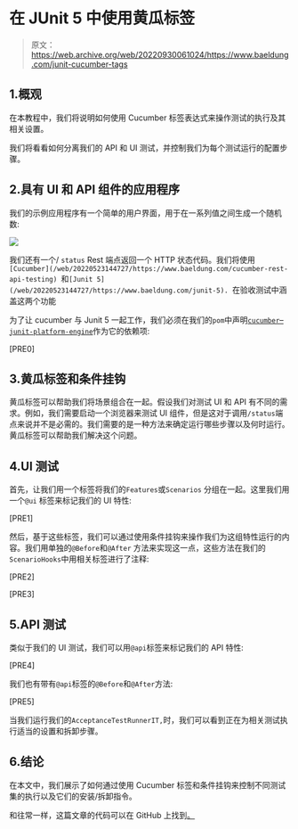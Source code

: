 # 在 JUnit 5 中使用黄瓜标签

> 原文：<https://web.archive.org/web/20220930061024/https://www.baeldung.com/junit-cucumber-tags>

## 1.概观

在本教程中，我们将说明如何使用 Cucumber 标签表达式来操作测试的执行及其相关设置。

我们将看看如何分离我们的 API 和 UI 测试，并控制我们为每个测试运行的配置步骤。

## 2.具有 UI 和 API 组件的应用程序

我们的示例应用程序有一个简单的用户界面，用于在一系列值之间生成一个随机数:

[![](img/8a60a8b2607c8b73d61cde477ae611d3.png)](/web/20220523144727/https://www.baeldung.com/wp-content/uploads/2021/04/Screenshot-2021-04-08-at-13.43.49.png)

我们还有一个/ `status` Rest 端点返回一个 HTTP 状态代码。我们将使用`[Cucumber](/web/20220523144727/https://www.baeldung.com/cucumber-rest-api-testing) `和`[Junit 5](/web/20220523144727/https://www.baeldung.com/junit-5). `在验收测试中涵盖这两个功能

为了让 cucumber 与 Junit 5 一起工作，我们必须在我们的`pom`中声明[`cucumber`–`junit-platform-engine`](https://web.archive.org/web/20220523144727/https://search.maven.org/artifact/io.cucumber/cucumber-junit-platform-engine)作为它的依赖项:

[PRE0]

## 3.黄瓜标签和条件挂钩

黄瓜标签可以帮助我们将场景组合在一起。假设我们对测试 UI 和 API 有不同的需求。例如，我们需要启动一个浏览器来测试 UI 组件，但是这对于调用`/status`端点来说并不是必需的。我们需要的是一种方法来确定运行哪些步骤以及何时运行。黄瓜标签可以帮助我们解决这个问题。

## 4.UI 测试

首先，让我们用一个标签将我们的`Features`或`Scenarios` 分组在一起。这里我们用一个`@ui` 标签来标记我们的 UI 特性:

[PRE1]

然后，基于这些标签，我们可以通过使用条件挂钩来操作我们为这组特性运行的内容。我们用单独的`@Before`和`@After` 方法来实现这一点，这些方法在我们的`ScenarioHooks`中用相关标签进行了注释:

[PRE2]

[PRE3]

## 5.API 测试

类似于我们的 UI 测试，我们可以用`@api`标签来标记我们的 API 特性:

[PRE4]

我们也有带有`@api`标签的`@Before`和`@After`方法:

[PRE5]

当我们运行我们的`AcceptanceTestRunnerIT,`时，我们可以看到正在为相关测试执行适当的设置和拆卸步骤。

## 6.结论

在本文中，我们展示了如何通过使用 Cucumber 标签和条件挂钩来控制不同测试集的执行以及它们的安装/拆卸指令。

和往常一样，这篇文章的代码可以在 GitHub 上找到[。](https://web.archive.org/web/20220523144727/https://github.com/eugenp/tutorials/tree/master/testing-modules/cucumber)